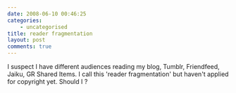 ```yaml
---
date: 2008-06-10 00:46:25
categories:
    - uncategorised
title: reader fragmentation
layout: post
comments: true
---
```

I suspect I have different audiences reading my blog, Tumblr,
Friendfeed, Jaiku, GR Shared Items. I call this 'reader fragmentation'
but haven't applied for copyright yet. Should I ?

